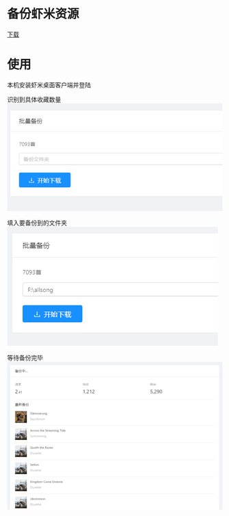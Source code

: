 # 备份虾米资源

[下载](https://github.com/xiami2021/backup/raw/main/dist/backup-0.0.1.exe)

# 使用
本机安装虾米桌面客户端并登陆

识别到具体收藏数量
![first](first.png)

填入要备份到的文件夹
![second](second.png)

等待备份完毕
![wait](wait.png)
